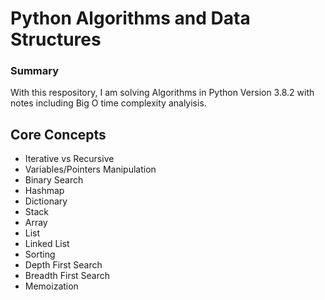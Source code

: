 # Python Algorithms and Data Structures

### Summary
With this respository, I am solving Algorithms in Python Version 3.8.2 with notes including Big O time complexity analyisis.

## Core Concepts
- Iterative vs Recursive
- Variables/Pointers Manipulation
- Binary Search
- Hashmap
- Dictionary
- Stack
- Array
- List
- Linked List
- Sorting
- Depth First Search
- Breadth First Search
- Memoization